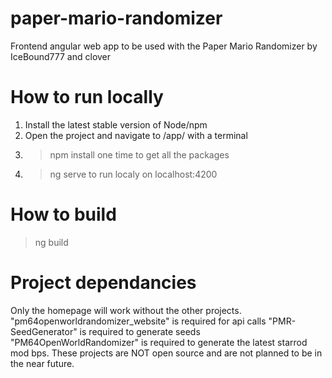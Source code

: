 # paper-mario-randomizer
Frontend angular web app to be used with the Paper Mario Randomizer by IceBound777 and clover
# How to run locally
1. Install the latest stable version of Node/npm
2. Open the project and navigate to /app/ with a terminal
3. > npm install one time to get all the packages
4. > ng serve to run localy on localhost:4200

# How to build
> ng build

# Project dependancies
Only the homepage will work without the other projects. 
"pm64openworldrandomizer_website" is required for api calls
"PMR-SeedGenerator" is required to generate seeds
"PM64OpenWorldRandomizer" is required to generate the latest starrod mod bps.
These projects are NOT open source and are not planned to be in the near future.
